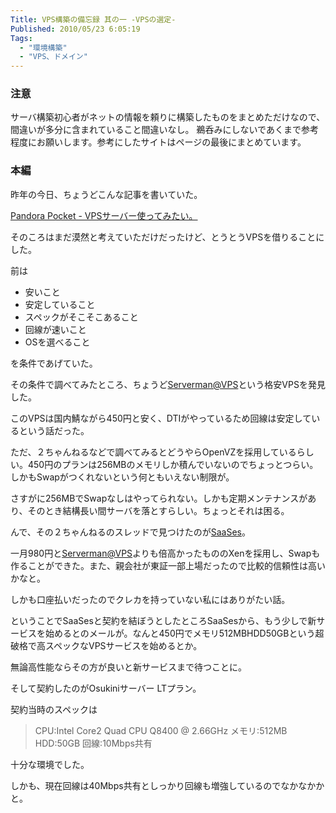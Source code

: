 ```yaml
---
Title: VPS構築の備忘録 其の一 -VPSの選定-
Published: 2010/05/23 6:05:19
Tags:
  - "環境構築"
  - "VPS、ドメイン"
---
```

### 注意
サーバ構築初心者がネットの情報を頼りに構築したものをまとめただけなので、間違いが多分に含まれていること間違いなし。
鵜呑みにしないであくまで参考程度にお願いします。参考にしたサイトはページの最後にまとめています。

### 本編
昨年の今日、ちょうどこんな記事を書いていた。

[Pandora Pocket - VPSサーバー使ってみたい。](https://blog.hitsujin.jp/entry/2009/05/23/070528)

そのころはまだ漠然と考えていただけだったけど、とうとうVPSを借りることにした。

前は

- 安いこと
- 安定していること
- スペックがそこそこあること
- 回線が速いこと
- OSを選べること

を条件であげていた。

<!-- more -->

その条件で調べてみたところ、ちょうど[Serverman@VPS](http://dream.jp/vps/ "Serverman@VPS")という格安VPSを発見した。

このVPSは国内鯖ながら450円と安く、DTIがやっているため回線は安定しているという話だった。

ただ、２ちゃんねるなどで調べてみるとどうやらOpenVZを採用しているらしい。450円のプランは256MBのメモリしか積んでいないのでちょっとつらい。しかもSwapがつくれないという何ともいえない制限が。

さすがに256MBでSwapなしはやってられない。しかも定期メンテナンスがあり、そのとき結構長い間サーバを落とすらしい。ちょっとそれは困る。

んで、その２ちゃんねるのスレッドで見つけたのが[SaaSes](http://www.saases.jp/)。

一月980円と[Serverman@VPS](mailto:Serverman@VPS)よりも倍高かったもののXenを採用し、Swapも作ることができた。また、親会社が東証一部上場だったので比較的信頼性は高いかなと。

しかも口座払いだったのでクレカを持っていない私にはありがたい話。

ということでSaaSesと契約を結ぼうとしたところSaaSesから、もう少しで新サービスを始めるとのメールが。なんと450円でメモリ512MBHDD50GBという超破格で高スペックなVPSサービスを始めるとか。

無論高性能ならその方が良いと新サービスまで待つことに。

そして契約したのがOsukiniサーバー LTプラン。

契約当時のスペックは
> CPU:Intel Core2 Quad CPU Q8400 @ 2.66GHz
> メモリ:512MB
> HDD:50GB
> 回線:10Mbps共有

十分な環境でした。

しかも、現在回線は40Mbps共有としっかり回線も増強しているのでなかなかかと。